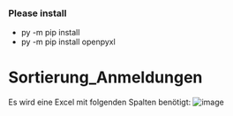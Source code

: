 ### Please install
- py -m pip install
- py -m pip install openpyxl

# Sortierung_Anmeldungen
Es wird eine Excel mit folgenden Spalten benötigt:
![image](https://user-images.githubusercontent.com/100680594/163173782-0704c144-292e-4daa-93ca-06e603d28728.png)
